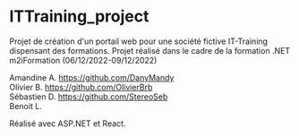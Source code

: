 # ITTraining_project
Projet de création d'un portail web pour une société fictive IT-Training dispensant des formations. Projet réalisé dans le cadre de la formation .NET m2iFormation (06/12/2022-09/12/2022)

Amandine A. https://github.com/DanyMandy  
Olivier B. https://github.com/OlivierBrb  
Sébastien D. https://github.com/StereoSeb  
Benoit L.  

Réalisé avec ASP.NET et React.

